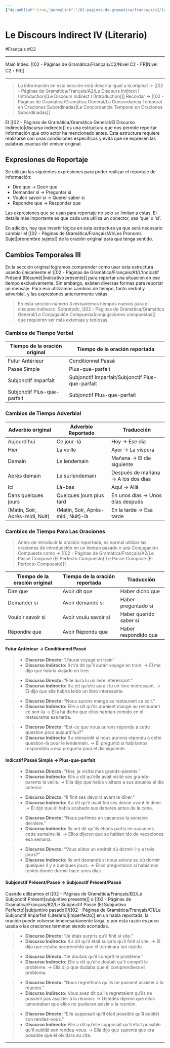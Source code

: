 ```yaml
---
{"dg-publish":true,"permalink":"/02-paginas-de-gramatica/francais/c2/le-discours-indirect-iv-literario/"}
---
```


# Le Discours Indirect IV (Literario)
#Français #C2
___
Main Index: [[02 - Páginas de Gramática/Français/C2/Nivel C2・FR\|Nivel C2・FR]]
___
> La información en esta sección está descrita igual a la original → [[02 - Páginas de Gramática/Français/A2/Le Discours Indirect I (Introduction)\|Le Discours Indirect I (Introduction)]]
> Recordar → [[02 - Páginas de Gramática/Gramática General/La Concordancia Temporal en Oraciones Subordinadas\|La Concordancia Temporal en Oraciones Subordinadas]]

El [[02 - Páginas de Gramática/Gramática General/El Discurso Indirecto\|discurso indirecto]] es una estructura que nos permite reportar información que otro actor ha mencionado antes. Esta estructura requiere realizarse con unas condiciones específicas y evita que se expresen las palabras exactas del emisor original.

## Expresiones de Reportaje
Se utilizan las siguientes expresiones para poder realizar el reportaje de información:

- Dire que → Decir que
- Demander si → Preguntar si
- Vouloir savoir si → Querer saber si
- Répondre que → Responder que

Las expresiones que se usan para reportaje no solo se limitan a estas. El detalle más importante es que cada una utiliza un conector, sea ‘que’ o ‘si’.

En adición, hay que invertir lógica en esta estructura ya que será necesario cambiar el [[02 - Páginas de Gramática/Français/A1/Les Pronoms Sujet\|pronombre sujeto]] de la oración original para que tenga sentido.

## Cambios Temporales III
En la sección original logramos comprender como usar esta estructura usando únicamente el [[02 - Páginas de Gramática/Français/A1/L’Indicatif Présent (Résumé)\|indicativo presente]] para reportar una situación en ese tiempo exclusivamente. Sin embargo, existen diversas formas para reportar un mensaje. Para eso utilizamos cambios de tiempo, tanto verbal y adverbial, y las expresiones anteriormente vistas.
> En esta sección número 3 revisaremos tiempos nuevos para el discurso indirecto. Sobretodo, [[02 - Páginas de Gramática/Gramática General/La Conjugación Compuesta\|conjugaciones compuestas]] que requieren ser más extensas y tediosas.

### Cambios de Tiempo Verbal

| Tiempo de la oración original | Tiempo de la oración reportada                   |
| ----------------------------- | ------------------------------------------------ |
| Futur Antérieur               | Conditionnel Passé                               |
| Passé Simple                  | Plus-que-parfait                                 |
| Subjonctif Imparfait          | Subjonctif Imparfait/Subjonctif Plus-que-parfait |
| Subjonctif Plus-que-parfait   | Subjonctif Plus-que-parfait                      |
### Cambios de Tiempo Adverbial

| Adverbio original               | Adverbio Reportado                 | Traducción                         |
| ------------------------------- | ---------------------------------- | ---------------------------------- |
| Aujourd’hui                     | Ce jour-là                         | Hoy → Ese día                      |
| Hier                            | La veille                          | Ayer → La víspera                  |
| Demain                          | Le lendemain                       | Mañana → El día siguiente          |
| Après demain                    | Le surlendemain                    | Después de mañana → A los dos días |
| Ici                             | Là-bas                             | Aquí → Allá                        |
| Dans quelques jours             | Quelques jours plus tard           | En unos días → Unos días después   |
| (Matin, Soir, Après-midi, Nuit) | (Matin, Soir, Après-midi, Nuit)-là | En la tarde → Esa tarde            |

### Cambios de Tiempo Para Las Oraciones
> Antes de introducir la oración reportada, es normal utilizar las oraciones de introducción en un tiempo pasado o una Conjugación Compuesta como → [[02 - Páginas de Gramática/Français/A2/Le Passé Composé (El Perfecto Compuesto)\|Le Passé Composé (El Perfecto Compuesto)]]

| Tiempo de la oración original | Tiempo de la oración reportada | Traducción             |
| ----------------------------- | ------------------------------ | ---------------------- |
| Dire que                      | Avoir dit que                  | Haber dicho que        |
| Demander si                   | Avoir demandé si               | Haber preguntado si    |
| Vouloir savoir si             | Avoir voulu savoir si          | Haber querido saber si |
| Répondre que                  | Avoir Répondu que              | Haber respondido que   |

#### Futur Antérieur → Conditionnel Passé
> - **Discurso Directo:** “J’aurai voyagé en train”
> - **Discurso Indirecto:** Il m’a dit qu’il aurait voyagé en train. → Él me dijo que habría viajado en tren.

> - **Discurso Directo:** “Elle aura lu un livre intéressant.”
> - **Discurso Indirecto:** Il a dit qu’elle aurait lu un livre intéressant. → Él dijo que ella habría leído un libro interesante.

> - **Discurso Directo:** “Nous aurons mangé au restaurant ce soir.”
> - **Discurso Indirecto:** Elle a dit qu’ils auraient mangé au restaurant ce soir-la → Ella ha dicho que ellos habrían comido en el restaurante esa tarde.

> - **Discurso Directo:** “Est-ce que nous aurons répondu a cette question pour aujourd’hui?”
> - **Discurso Indirecto:** Il a demandé si nous aurions répondu a cette question-là pour le lendemain. → Él preguntó si habríamos respondido a esa pregunta para el día siguiente.

#### Indicatif Passé Simple → Plus-que-parfait
> - **Discurso Directo:** “Hier, je visitai mes grands-parents.”
> - **Discurso Indirecto:** Elle a dit qu'elle avait visité ses grands-parents la veille. → Ella dijo que había visitado a sus abuelos el día anterior.

> - **Discurso Directo:** “Il finit ses devoirs avant le dîner.”
> - **Discurso Indirecto:** Il a dit qu'il avait fini ses devoir avant le dîner. → Él dijo que él había acabado sus deberes antes de la cena.

> - **Discurso Directo:** “Nous partîmes en vacances la semaine dernière.”
> - **Discurso Indirecto:** Ils ont dit qu'ils étions partis en vacances cette semaine-là. → Ellos dijeron que se habían ido de vacaciones esa semana.

> - **Discurso Directo:** “Vous eûtes un endroit où dormir il y a trois jours?”
> - **Discurso Indirecto:** Ils ont demandé si nous avions eu où dormir quelques il y a quelques jours. → Ellos preguntaron si habíamos tenido donde dormir hace unos días.

#### Subjonctif Présent/Passé → Subjonctif Présent/Passé
Cuando utilizamos el [[02 - Páginas de Gramática/Français/B2/Le Subjonctif Présent\|subjuntivo presente]] o [[02 - Páginas de Gramática/Français/B2/Le Subjonctif Passé (El Subjuntivo Perfecto)\|subjuntivo pasado]]/[[02 - Páginas de Gramática/Français/C1/Le Subjonctif Imparfait (Literario)\|imperfecto]] en un habla reportada, la oración puede volverse innecesariamente larga, y por esta razón es poco usada o las oraciones terminan siendo acortadas.
> - **Discurso Directo:** “Je étais surpris qu’il finît si vite.”
> - **Discurso Indirecto:** Il a dit qu’il était surpris qu’il finît si vite. → Él dijo que estaba sorprendido que él terminara tan rápido.

> - **Discurso Directo:** “Je doutais qu’il comprît le problème.”
> - **Discurso Indirecto:** Elle a dit qu’elle doutait qu’il comprît le problème. → Ella dijo que dudaba que él comprendiera el problema.

> - **Discurso Directo:** “Nous regrettions qu’ils ne pussent assister à la réunion.”
> - **Discurso Indirecto:** Vous avez dit qu’ils regrettaient qu’ils ne pussent pas assister à la réunion. → Ustedes dijeron que ellos lamentaban que ellos no pudieran asistir a la reunión.

> - **Discurso Directo:** “Elle supposait qu’il était possible qu’il oubliât son rendez-vous.”
> - **Discurso Indirecto:** Elle a dit qu’elle supposait qu’il était possible qu’il oubliât son rendez-vous. → Ella dijo que suponía que era possible que él olvidara su cita.



___